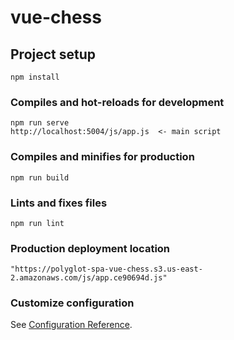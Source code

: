 # vue-chess

## Project setup
```
npm install
```

### Compiles and hot-reloads for development
```
npm run serve
http://localhost:5004/js/app.js  <- main script
```

### Compiles and minifies for production
```
npm run build
```

### Lints and fixes files
```
npm run lint
```

### Production deployment location
```
"https://polyglot-spa-vue-chess.s3.us-east-2.amazonaws.com/js/app.ce90694d.js"
```

### Customize configuration
See [Configuration Reference](https://cli.vuejs.org/config/).
